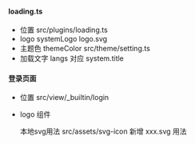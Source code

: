 #### loading.ts

- 位置 src/plugins/loading.ts
- logo systemLogo logo.svg
- 主题色 themeColor src/theme/setting.ts
- 加载文字 langs 对应 system.title

#### 登录页面

- 位置 src/view/_builtin/login

- logo <SystemLogo />组件

  本地svg用法 src/assets/svg-icon
  新增 xxx.svg
  用法 <icon-local-xxx />
